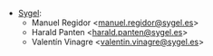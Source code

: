 - [Sygel](https://www.sygel.es):
  - Manuel Regidor \<<manuel.regidor@sygel.es>\>
  - Harald Panten \<<harald.panten@sygel.es>\>
  - Valentín Vinagre \<<valentin.vinagre@sygel.es>\>
